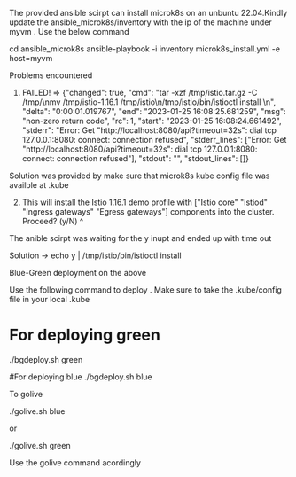 The provided ansible scirpt can install microk8s on an unbuntu 22.04.Kindly update the ansible_microk8s/inventory with the ip of the machine under myvm . Use the below command 

cd ansible_microk8s
ansible-playbook -i inventory  microk8s_install.yml -e host=myvm


Problems encountered 


1) FAILED! => {"changed": true, "cmd": "tar -xzf /tmp/istio.tar.gz -C /tmp/\nmv /tmp/istio-1.16.1 /tmp/istio\n/tmp/istio/bin/istioctl install \n", "delta": "0:00:01.019767", "end": "2023-01-25 16:08:25.681259", "msg": "non-zero return code", "rc": 1, "start": "2023-01-25 16:08:24.661492", "stderr": "Error: Get \"http://localhost:8080/api?timeout=32s\": dial tcp 127.0.0.1:8080: connect: connection refused", "stderr_lines": ["Error: Get \"http://localhost:8080/api?timeout=32s\": dial tcp 127.0.0.1:8080: connect: connection refused"], "stdout": "", "stdout_lines": []} 


Solution was provided by make sure that microk8s kube config file was availble at .kube 


2) This will install the Istio 1.16.1 demo profile with ["Istio core" "Istiod" "Ingress gateways" "Egress gateways"] components into the cluster. Proceed? (y/N) ^

The anible scirpt was waiting for the y inupt and ended up with time out 

Solution ->  echo y | /tmp/istio/bin/istioctl install 



Blue-Green deployment on the above 

Use the following command to deploy . Make sure to take the .kube/config file in your local .kube 

# For deploying green 
./bgdeploy.sh green  

#For deploying blue 
./bgdeploy.sh blue 


To golive 

./golive.sh blue 

or 

./golive.sh green 



Use the golive command acordingly 


